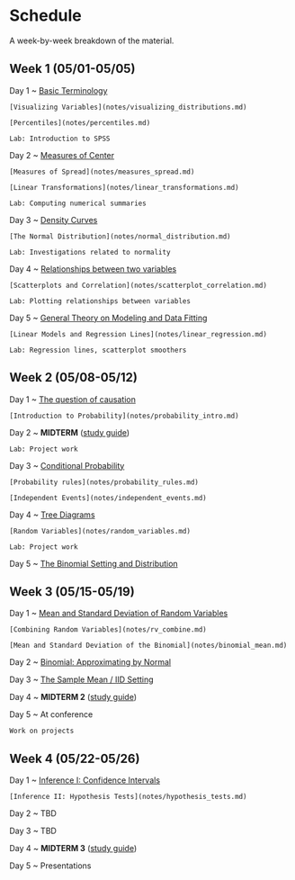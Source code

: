 # Schedule

A week-by-week breakdown of the material.

## Week  1 (05/01-05/05)

Day 1
  ~ [Basic Terminology](notes/basic_terminology.md)

    [Visualizing Variables](notes/visualizing_distributions.md)

    [Percentiles](notes/percentiles.md)

    Lab: Introduction to SPSS

Day 2
  ~ [Measures of Center](notes/measures_center.md)

    [Measures of Spread](notes/measures_spread.md)

    [Linear Transformations](notes/linear_transformations.md)

    Lab: Computing numerical summaries

Day 3
  ~ [Density Curves](notes/density_curves.md)

    [The Normal Distribution](notes/normal_distribution.md)

    Lab: Investigations related to normality

Day 4
  ~ [Relationships between two variables](notes/relationships.md)

    [Scatterplots and Correlation](notes/scatterplot_correlation.md)

    Lab: Plotting relationships between variables

Day 5
  ~ [General Theory on Modeling and Data Fitting](notes/modeling_general.md)

    [Linear Models and Regression Lines](notes/linear_regression.md)

    Lab: Regression lines, scatterplot smoothers

## Week  2 (05/08-05/12)

Day 1
  ~ [The question of causation](notes/correlation_causation.md)

    [Introduction to Probability](notes/probability_intro.md)

Day 2
  ~ **MIDTERM**  ([study guide](notes/midterm1_study_guide.md))

    Lab: Project work

Day 3
  ~ [Conditional Probability](notes/probability_conditional.md)

    [Probability rules](notes/probability_rules.md)

    [Independent Events](notes/independent_events.md)

Day 4
  ~ [Tree Diagrams](notes/decision_trees.md)

    [Random Variables](notes/random_variables.md)

    Lab: Project work

Day 5
  ~ [The Binomial Setting and Distribution](notes/binomial.md)

## Week  3 (05/15-05/19)

Day 1
  ~ [Mean and Standard Deviation of Random Variables](notes/rv_mean.md)

    [Combining Random Variables](notes/rv_combine.md)

    [Mean and Standard Deviation of the Binomial](notes/binomial_mean.md)

Day 2
  ~ [Binomial: Approximating by Normal](notes/binomial_mean.md)

Day 3
  ~ [The Sample Mean / IID Setting](notes/iid_setting.md)

Day 4
  ~ **MIDTERM 2** ([study guide](notes/midterm2_study_guide.md))

Day 5
  ~ At conference

    Work on projects

## Week  4 (05/22-05/26)

Day 1
  ~ [Inference I: Confidence Intervals](notes/confidence_intervals.md)

    [Inference II: Hypothesis Tests](notes/hypothesis_tests.md)

Day 2
  ~ TBD

Day 3
  ~ TBD

Day 4
  ~ **MIDTERM 3** ([study guide](notes/midterm3_study_guide.md))

Day 5
  ~ Presentations
